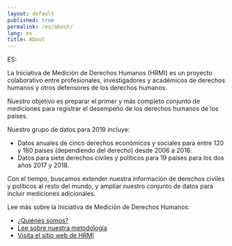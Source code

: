 ```yaml
---
layout: default
published: true
permalink: /es/about/
lang: es
title: About
---
```


ES:

La Iniciativa de Medición de Derechos Humanos (HRMI) es un proyecto colaborativo entre profesionales, investigadores y académicos de derechos humanos y otros defensores de los derechos humanos.

Nuestro objetivo es preparar el primer y más completo conjunto de mediciones para registrar el desempeño de los derechos humanos de los países.

Nuestro grupo de datos para 2019 incluye:
* Datos anuales de cinco derechos económicos y sociales para entre 120 y 180 países (dependiendo del derecho) desde 2006 a 2016.
* Datos para siete derechos civiles y políticos para 19 países para los dos años 2017 y 2018.

Con el tiempo, buscamos extender nuestra información de derechos civiles y políticos al resto del mundo, y ampliar nuestro conjunto de datos para incluir mediciones adicionales.

Lee más sobre la Iniciativa de Medición de Derechos Humanos:

* [¿Quiénes somos?](https://humanrightsmeasurement.org/es/sobre-hrmi/las-personas/)
* [Lee sobre nuestra metodología](https://humanrightsmeasurement.org/es/metodologia/overview/)
* [Visita el sitio web de HRMI](https://humanrightsmeasurement.org/es/)
